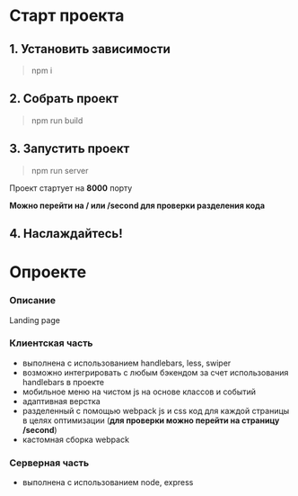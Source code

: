 # Старт проекта

## 1. Установить зависимости
> npm i

## 2. Собрать проект
> npm run build

## 3. Запустить проект
> npm run server

Проект стартует на **8000** порту

**Можно перейти на / или /second для проверки разделения кода**

## 4. Наслаждайтесь!

# Опроекте

### Описание
Landing page

### Клиентская часть
- выполнена с использованием handlebars, less, swiper
- возможно интегрировать с любым бэкендом за счет использования handlebars в проекте
- мобильное меню на чистом js на основе классов и событий
- адаптивная верстка
- разделенный с помощью webpack js и css код для каждой страницы в целях оптимизации (**для проверки можно перейти на страницу /second**)
- кастомная сборка webpack
### Серверная часть
- выполнена с использованием node, express


